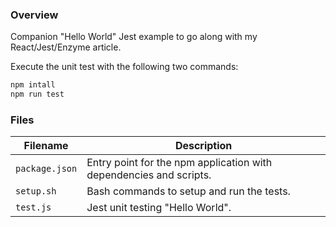 ### Overview

Companion "Hello World" Jest example to go along with my React/Jest/Enzyme article.

Execute the unit test with the following two commands:

```bash
npm intall
npm run test
```

### Files

| Filename         | Description                                                                |
|------------------|----------------------------------------------------------------------------|
| `package.json`   | Entry point for the npm application with dependencies and scripts.         |
| `setup.sh`       | Bash commands to setup and run the tests.                                  |
| `test.js`        | Jest unit testing "Hello World".                                           |
